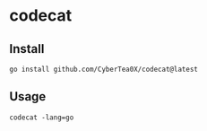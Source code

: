 # codecat

## Install

```
go install github.com/CyberTea0X/codecat@latest
```

## Usage

```
codecat -lang=go
```
